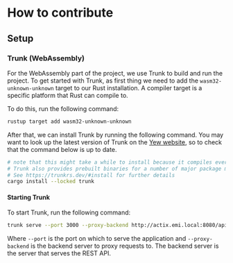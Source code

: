 # How to contribute

## Setup

### Trunk (WebAssembly)
For the WebAssembly part of the project, we use Trunk to build and run the project. To get started with Trunk, as first thing we need to add the `wasm32-unknown-unknown` target to our Rust installation. A compiler target is a specific platform that Rust can compile to.

To do this, run the following command:

```bash
rustup target add wasm32-unknown-unknown
```

After that, we can install Trunk by running the following command. You may want to look up the latest version of Trunk on the [Yew website](https://yew.rs/docs/getting-started/introduction), so to check that the command below is up to date.

```bash
# note that this might take a while to install because it compiles everything from scratch
# Trunk also provides prebuilt binaries for a number of major package managers
# See https://trunkrs.dev/#install for further details
cargo install --locked trunk
```

#### Starting Trunk
To start Trunk, run the following command:

```bash
trunk serve --port 3000 --proxy-backend http://actix.emi.local:8080/api
```

Where `--port` is the port on which to serve the application and `--proxy-backend` is the backend server to proxy requests to. The backend server is the server that serves the REST API.